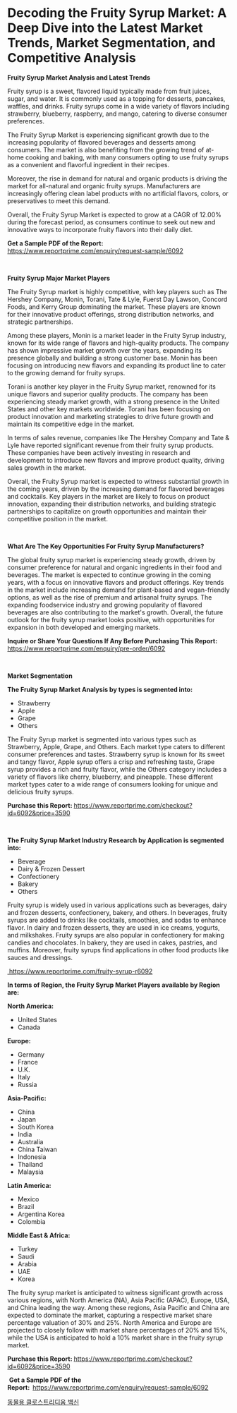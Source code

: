 <p><h1>Decoding the Fruity Syrup Market: A Deep Dive into the Latest Market Trends, Market Segmentation, and Competitive Analysis</h1></p><p><strong>Fruity Syrup Market Analysis and Latest Trends</strong></p>
<p><p>Fruity syrup is a sweet, flavored liquid typically made from fruit juices, sugar, and water. It is commonly used as a topping for desserts, pancakes, waffles, and drinks. Fruity syrups come in a wide variety of flavors including strawberry, blueberry, raspberry, and mango, catering to diverse consumer preferences.</p><p>The Fruity Syrup Market is experiencing significant growth due to the increasing popularity of flavored beverages and desserts among consumers. The market is also benefiting from the growing trend of at-home cooking and baking, with many consumers opting to use fruity syrups as a convenient and flavorful ingredient in their recipes.</p><p>Moreover, the rise in demand for natural and organic products is driving the market for all-natural and organic fruity syrups. Manufacturers are increasingly offering clean label products with no artificial flavors, colors, or preservatives to meet this demand.</p><p>Overall, the Fruity Syrup Market is expected to grow at a CAGR of 12.00% during the forecast period, as consumers continue to seek out new and innovative ways to incorporate fruity flavors into their daily diet.</p></p>
<p><strong>Get a Sample PDF of the Report:&nbsp;</strong> <a href="https://www.reportprime.com/enquiry/request-sample/6092">https://www.reportprime.com/enquiry/request-sample/6092</a></p>
<p>&nbsp;</p>
<p><strong>Fruity Syrup Major Market Players</strong></p>
<p><p>The Fruity Syrup market is highly competitive, with key players such as The Hershey Company, Monin, Torani, Tate & Lyle, Fuerst Day Lawson, Concord Foods, and Kerry Group dominating the market. These players are known for their innovative product offerings, strong distribution networks, and strategic partnerships. </p><p>Among these players, Monin is a market leader in the Fruity Syrup industry, known for its wide range of flavors and high-quality products. The company has shown impressive market growth over the years, expanding its presence globally and building a strong customer base. Monin has been focusing on introducing new flavors and expanding its product line to cater to the growing demand for fruity syrups.</p><p>Torani is another key player in the Fruity Syrup market, renowned for its unique flavors and superior quality products. The company has been experiencing steady market growth, with a strong presence in the United States and other key markets worldwide. Torani has been focusing on product innovation and marketing strategies to drive future growth and maintain its competitive edge in the market.</p><p>In terms of sales revenue, companies like The Hershey Company and Tate & Lyle have reported significant revenue from their fruity syrup products. These companies have been actively investing in research and development to introduce new flavors and improve product quality, driving sales growth in the market.</p><p>Overall, the Fruity Syrup market is expected to witness substantial growth in the coming years, driven by the increasing demand for flavored beverages and cocktails. Key players in the market are likely to focus on product innovation, expanding their distribution networks, and building strategic partnerships to capitalize on growth opportunities and maintain their competitive position in the market.</p></p>
<p>&nbsp;</p>
<p><strong>What Are The Key Opportunities For Fruity Syrup Manufacturers?</strong></p>
<p><p>The global fruity syrup market is experiencing steady growth, driven by consumer preference for natural and organic ingredients in their food and beverages. The market is expected to continue growing in the coming years, with a focus on innovative flavors and product offerings. Key trends in the market include increasing demand for plant-based and vegan-friendly options, as well as the rise of premium and artisanal fruity syrups. The expanding foodservice industry and growing popularity of flavored beverages are also contributing to the market's growth. Overall, the future outlook for the fruity syrup market looks positive, with opportunities for expansion in both developed and emerging markets.</p></p>
<p><strong>Inquire or Share Your Questions If Any Before Purchasing This Report:</strong> <a href="https://www.reportprime.com/enquiry/pre-order/6092">https://www.reportprime.com/enquiry/pre-order/6092</a></p>
<p>&nbsp;</p>
<p><strong>Market Segmentation</strong></p>
<p><strong>The Fruity Syrup Market Analysis by types is segmented into:</strong></p>
<p><ul><li>Strawberry</li><li>Apple</li><li>Grape</li><li>Others</li></ul></p>
<p><p>The Fruity Syrup market is segmented into various types such as Strawberry, Apple, Grape, and Others. Each market type caters to different consumer preferences and tastes. Strawberry syrup is known for its sweet and tangy flavor, Apple syrup offers a crisp and refreshing taste, Grape syrup provides a rich and fruity flavor, while the Others category includes a variety of flavors like cherry, blueberry, and pineapple. These different market types cater to a wide range of consumers looking for unique and delicious fruity syrups.</p></p>
<p><strong>Purchase this Report:&nbsp;</strong><a href="https://www.reportprime.com/checkout?id=6092&price=3590">https://www.reportprime.com/checkout?id=6092&price=3590</a></p>
<p>&nbsp;</p>
<p><strong>The Fruity Syrup Market Industry Research by Application is segmented into:</strong></p>
<p><ul><li>Beverage</li><li>Dairy & Frozen Dessert</li><li>Confectionery</li><li>Bakery</li><li>Others</li></ul></p>
<p><p>Fruity syrup is widely used in various applications such as beverages, dairy and frozen desserts, confectionery, bakery, and others. In beverages, fruity syrups are added to drinks like cocktails, smoothies, and sodas to enhance flavor. In dairy and frozen desserts, they are used in ice creams, yogurts, and milkshakes. Fruity syrups are also popular in confectionery for making candies and chocolates. In bakery, they are used in cakes, pastries, and muffins. Moreover, fruity syrups find applications in other food products like sauces and dressings.</p></p>
<p><a href="https://www.reportprime.com/fruity-syrup-r6092">&nbsp;https://www.reportprime.com/fruity-syrup-r6092</a></p>
<p><strong>In terms of Region, the Fruity Syrup Market Players available by Region are:</strong></p>
<p>
    <p> <strong> North America: </strong>
        <ul>
            <li>United States</li>
            <li>Canada</li>
        </ul>
        </p> 
    <p> <strong> Europe: </strong>
        <ul>
            <li>Germany</li>
            <li>France</li>
            <li>U.K.</li>
            <li>Italy</li>
            <li>Russia</li>
        </ul>
        </p> 
    <p> <strong> Asia-Pacific: </strong>
        <ul>
            <li>China</li>
            <li>Japan</li>
            <li>South Korea</li>
            <li>India</li>
            <li>Australia</li>
            <li>China Taiwan</li>
            <li>Indonesia</li>
            <li>Thailand</li>
            <li>Malaysia</li>
        </ul>
        </p> 
    <p> <strong> Latin America: </strong>
        <ul>
            <li>Mexico</li>
            <li>Brazil</li>
            <li>Argentina Korea</li>
            <li>Colombia</li>
        </ul>
        </p> 
    <p> <strong> Middle East & Africa: </strong>
        <ul>
            <li>Turkey</li>
            <li>Saudi</li>
            <li>Arabia</li>
            <li>UAE</li>
            <li>Korea</li>
        </ul>
    </p>
    </p>
<p><p>The fruity syrup market is anticipated to witness significant growth across various regions, with North America (NA), Asia Pacific (APAC), Europe, USA, and China leading the way. Among these regions, Asia Pacific and China are expected to dominate the market, capturing a respective market share percentage valuation of 30% and 25%. North America and Europe are projected to closely follow with market share percentages of 20% and 15%, while the USA is anticipated to hold a 10% market share in the fruity syrup market.</p></p>
<p><strong>Purchase this Report: </strong><a href="https://www.reportprime.com/checkout?id=6092&price=3590">https://www.reportprime.com/checkout?id=6092&price=3590</a></p>
<p>&nbsp;<strong>Get a Sample PDF of the Report:&nbsp;&nbsp;</strong><a href="https://www.reportprime.com/enquiry/request-sample/6092">https://www.reportprime.com/enquiry/request-sample/6092</a></p>
<p><strong></strong></p>
<p><p><a href="https://github.com/laholand/Market-Research-Report-List-6/blob/main/6967689104792.md">동물용 클로스트리디움 백신</a></p></p>